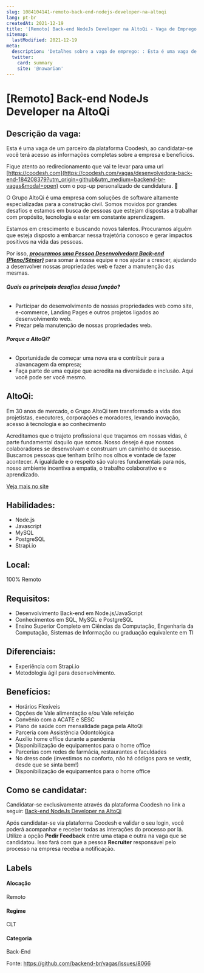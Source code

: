 ```yaml
---
slug: 1084104141-remoto-back-end-nodejs-developer-na-altoqi
lang: pt-br
createdAt: 2021-12-19
title: '[Remoto] Back-end NodeJs Developer na AltoQi - Vaga de Emprego'
sitemap:
  lastModified: 2021-12-19
meta:
  description: 'Detalhes sobre a vaga de emprego: : Esta é uma vaga de um parceiro da plataforma Coodesh, ao candidatar-se você terá acesso as informações completas sobre a empresa e benefícios.  Fique atento ao redirecionamento que vai te levar para uma url [https://coodesh.com](https://coodesh.com/vagas/desenvolvedora-back-end-184208379?utm_origin=github&utm_medium=backend-br-vagas&modal=open) com o pop-up personalizado de candidatura. 👋 <p>O Grupo AltoQi é uma empresa com soluções de software altamente especializadas para a construção civil. Somos movidos por grandes desafios e estamos em busca de pessoas que estejam dispostas a trabalhar com propósito, tecnologia e estar em constante aprendizagem.</p> <p>Estamos em crescimento e buscando novos talentos. Procuramos alguém que esteja disposto a embarcar nessa trajetória conosco e gerar impactos positivos na vida das pessoas.</p> <p>Por isso, <strong><em><ins>procuramos uma Pessoa Desenvolvedora Back-end (Pleno/Sênior)</ins></em></strong> para somar à nossa equipe e nos ajudar a crescer, ajudando a desenvolver nossas propriedades web e fazer a manutenção das mesmas.</p> <p></p> <h6><strong>Quais os principais desafios dessa função?</strong></h6> <ul> <li>Participar do desenvolvimento de nossas propriedades web como site, e-commerce, Landing Pages e outros projetos ligados ao desenvolvimento web.</li> <li>Prezar pela manutenção de nossas propriedades web.</li> </ul> <p></p> <h6><strong>Porque a AltoQi?</strong></h6> <ul> <li>Oportunidade de começar uma nova era e contribuir para a alavancagem da empresa;</li> <li>Faça parte de uma equipe que acredita na diversidade e inclusão. Aqui você pode ser você mesmo.</li> </ul>'
  twitter:
    card: summary
    site: '@nawarian'
---
```


# [Remoto] Back-end NodeJs Developer na AltoQi

## Descrição da vaga: 
Esta é uma vaga de um parceiro da plataforma Coodesh, ao candidatar-se você terá acesso as informações completas sobre a empresa e benefícios.


Fique atento ao redirecionamento que vai te levar para uma url [https://coodesh.com](https://coodesh.com/vagas/desenvolvedora-back-end-184208379?utm_origin=github&utm_medium=backend-br-vagas&modal=open) com o pop-up personalizado de candidatura. 👋
<p>O Grupo AltoQi é uma empresa com soluções de software altamente especializadas para a construção civil. Somos movidos por grandes desafios e estamos em busca de pessoas que estejam dispostas a trabalhar com propósito, tecnologia e estar em constante aprendizagem.</p>
<p>Estamos em crescimento e buscando novos talentos. Procuramos alguém que esteja disposto a embarcar nessa trajetória conosco e gerar impactos positivos na vida das pessoas.</p>
<p>Por isso, <strong><em><ins>procuramos uma Pessoa Desenvolvedora Back-end (Pleno/Sênior)</ins></em></strong> para somar à nossa equipe e nos ajudar a crescer, ajudando a desenvolver nossas propriedades web e fazer a manutenção das mesmas.</p>
<p></p>
<h6><strong>Quais os principais desafios dessa função?</strong></h6>
<ul>
<li>Participar do desenvolvimento de nossas propriedades web como site, e-commerce, Landing Pages e outros projetos ligados ao desenvolvimento web.</li>
<li>Prezar pela manutenção de nossas propriedades web.</li>
</ul>
<p></p>
<h6><strong>Porque a AltoQi?</strong></h6>
<ul>
<li>Oportunidade de começar uma nova era e contribuir para a alavancagem da empresa;</li>
<li>Faça parte de uma equipe que acredita na diversidade e inclusão. Aqui você pode ser você mesmo.</li>
</ul>

## AltoQi: 
 <p>Em 30 anos de mercado, o Grupo AltoQi tem transformado a vida dos projetistas, executores, corporações e moradores, levando inovação, acesso à tecnologia e ao conhecimento</p>
<p>Acreditamos que o trajeto profissional que traçamos em nossas vidas, é parte fundamental daquilo que somos. Nosso desejo é que nossos colaboradores se desenvolvam e construam um caminho de sucesso. Buscamos pessoas que tenham brilho nos olhos e vontade de fazer acontecer. A igualdade e o respeito são valores fundamentais para nós, nosso ambiente incentiva a empatia, o trabalho colaborativo e o aprendizado.&nbsp;</p><a href='https://coodesh.com/empresas/altoqi'>Veja mais no site</a>

 ## Habilidades: 
 - Node.js 
- Javascript 
- MySQL 
- PostgreSQL 
- Strapi.io
## Local: 
 100% Remoto
## Requisitos: 
 - Desenvolvimento Back-end em Node.js/JavaScript 
- Conhecimentos em SQL, MySQL e PostgreSQL 
-  Ensino Superior Completo em Ciências da Computação, Engenharia da Computação, Sistemas de Informação ou graduação equivalente em TI
## Diferenciais: 
 - Experiência com Strapi.io 
- Metodologia ágil para desenvolvimento.
## Benefícios: 
 - Horários Flexíveis 
- Opções de Vale alimentação e/ou Vale refeição 
- Convênio com a ACATE e SESC 
- Plano de saúde com mensalidade paga pela AltoQi 
- Parceria com Assistência Odontológica 
- Auxílio home office durante a pandemia 
- Disponibilização de equipamentos para o home office 
- Parcerias com redes de farmácia, restaurantes e faculdades 
- No dress code (investimos no conforto, não há códigos para se vestir, desde que se sinta bem!) 
- Disponibilização de equipamentos para o home office
## Como se candidatar:
Candidatar-se exclusivamente através da plataforma Coodesh no link a seguir: [Back-end NodeJs Developer na AltoQi](https://coodesh.com/vagas/desenvolvedora-back-end-184208379?utm_origin=github&utm_medium=backend-br-vagas&modal=open)


Após candidatar-se via plataforma Coodesh e validar o seu login, você poderá acompanhar e receber todas as interações do processo por lá. Utilize a opção **Pedir Feedback** entre uma etapa e outra na vaga que se candidatou. Isso fará com que a pessoa **Recruiter** responsável pelo processo na empresa receba a notificação.
## Labels
#### Alocação
Remoto
#### Regime
CLT
#### Categoria
Back-End

Fonte: https://github.com/backend-br/vagas/issues/8066